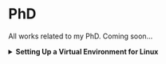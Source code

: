 # PhD
All works related to my PhD. Coming soon...

<details>
<summary><b>Setting Up a Virtual Environment for Linux</b></summary>

<br>
Follow these steps to set up a virtual environment for running the project:

1. **Create a working directory and navigate into it:**

    ```bash
    mkdir project-env && cd project-env
    ```

2. **Create a virtual environment:**

    ```bash
    python3 -m venv virtual-environment
    ```

3. **Activate the virtual environment:**

    ```bash
    source virtual-environment/bin/activate
    ```

4. **Verify that there are no packages installed running `pip list --local`:**

    ```bash
    (venv) user@your-machine:~/project-env$ pip list --local
    Package    Version
    ---------- -------
    pip        22.0.2
    setuptools 59.6.0
    ```

5. **Install the necessary packages from the `requirements.txt` file:**

    ```bash
    pip install -r requirements.txt
    ```

6. **Verify that the required packages are installed:**

    ```bash
    pip list --local
    ```

Now your virtual environment is set up and ready to run the project. Enjoy coding!

Note: Make sure to replace `project-env` and `virtual-environment` with appropriate names for your project.

</details>
